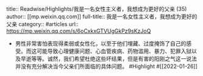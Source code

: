 title:: Readwise/Highlights/我是一名女性主义者，我想成为更好的父亲 (35)
author:: [[mp.weixin.qq.com]]
full-title:: 我是一名女性主义者，我想成为更好的父亲
category:: #articles
url:: https://mp.weixin.qq.com/s/6oCxkxGTVUgGkPz9sKzJoQ

- 男性非常害怕表现得柔弱或女性化，以至于他们埋藏、过度掩饰了自己的感受。而这可能导致心理健康问题、心血管疾病、药物滥用、暴力、犯罪入狱以及早逝等等。诚然，我们希望杜绝这些坏结果，但是有害的阳刚之气这一说法并没有充分解决当今父亲们所面临的具体问题。 #Highlight #[[2022-01-26]]